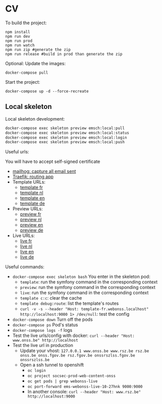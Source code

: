 # CV

To build the project:

```console
npm install 
npm run dev 
npm run prod
npm run watch
npm run zip #generate the zip
npm run release #build in prod than generate the zip
```

Optional: Update the images:

```console
docker-compose pull
```

Start the project:

```console
docker-compose up -d --force-recreate
```

## Local skeleton

Local skeleton development:

```bash
docker-compose exec skeleton preview emsch:local:pull
docker-compose exec skeleton preview emsch:local:status
docker-compose exec skeleton preview emsch:local:login
docker-compose exec skeleton preview emsch:local:push
```



Useful urls:

You will have to accept self-signed certificate

- [mailhog: capture all email sent](http://mailhog.localhost/)
- [Traefik: routing app](http://localhost:8888/dashboard/#/)
- Template URLs:
    - [template fr](https://template-sdbx-fr.webibpt.localhost/)
    - [template nl](https://template-sdbx-nl.webibpt.localhost/)
    - [template en](https://template-sdbx-en.webibpt.localhost/)
    - [template de](https://template-sdbx-de.webibpt.localhost/)
- Preview URLs:
    - [preview fr](https://preview-fr.webibpt.localhost/)
    - [preview nl](https://preview-nl.webibpt.localhost/)
    - [preview en](https://preview-en.webibpt.localhost/)
    - [preview de](https://preview-de.webibpt.localhost/)
- Live URLs:
    - [live fr](https://live-fr.webibpt.localhost/)
    - [live nl](https://live-nl.webibpt.localhost/)
    - [live en](https://live-en.webibpt.localhost/)
    - [live de](https://live-de.webibpt.localhost/)

Useful commands:

- `docker-compose exec skeleton bash` You enter in the skeleton pod:
    - `template`: run the symfony command in the corresponding context
    - `preview`: run the symfony command in the corresponding context
    - `live`: run the symfony command in the corresponding context
    - `template c:c`: clear the cache
    - `template debug:route`: list the template's routes
    - `curl -v -s --header "Host: template-fr.webonss.localhost" http://localhost:9000 1> /dev/null`: test the config
- `docker-compose down` Turn off the pods
- `docker-compose ps` Pod's status
- `docker-compose logs -f` logs
- Test the live urls/config with docker: `curl --header "Host: www.onss.be" http://localhost`
- Test the live url in production
    - Update your vhost: `127.0.0.1 www.onss.be www.rsz.be rsz.be onss.be onss.fgov.be rsz.fgov.be onssrszlss.fgov.be onssrszlss.be`
    - Open a ssh tunnel to openshift
        - `oc login`
        - `oc project socsec-prod-web-content-onss`
        - `oc get pods | grep webonss-live`
        - `oc port-forward ems-webonss-live-10-27hnk 9000:9000`
        - In another console: `curl --header "Host: www.rsz.be" http://localhost:9000`
 
